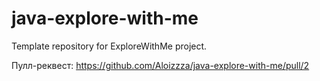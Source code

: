 # java-explore-with-me
Template repository for ExploreWithMe project.

Пулл-реквест:
https://github.com/Aloizzza/java-explore-with-me/pull/2